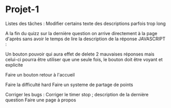 # Projet-1
Listes des tâches :
Modifier certains texte des descriptions parfois trop long

A la fin du quizz sur la dernière question on arrive directement à la page d'après sans avoir le temps de lire la description de la réponse
JAVASCRIPT :

Un bouton pouvoir qui aura effet de delete 2 mauvaises réponses mais celui-ci pourra être utiliser que une seule fois, le bouton doit être voyant et explicite

Faire un bouton retour à l'accueil

Faire la difficulté hard
Faire un systeme de partage de points

Corriger les bugs : Corriger le timer stop ; description de la dernière question
Faire une page à propos
